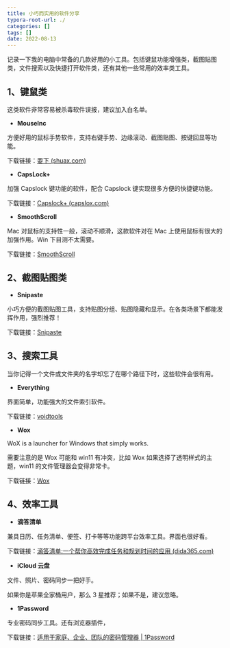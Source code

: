 ```yaml
---
title: 小巧而实用的软件分享
typora-root-url: ./
categories: []
tags: []
date: 2022-08-13
---
```


记录一下我的电脑中常备的几款好用的小工具。包括键鼠功能增强类，截图贴图类，文件搜索以及快捷打开软件类，还有其他一些常用的效率类工具。

<!--more-->

## 1、键鼠类

这类软件非常容易被杀毒软件误报，建议加入白名单。

- **MouseInc**

方便好用的鼠标手势软件，支持右键手势、边缘滚动、截图贴图、按键回显等功能。

下载链接：[耍下 (shuax.com)](https://shuax.com/#MouseInc)

- **CapsLock+**

加强 Capslock 键功能的软件，配合 Capslock 键实现很多方便的快捷键功能。

下载链接：[Capslock+ (capslox.com)](https://capslox.com/capslock-plus/)

- **SmoothScroll**

Mac 对鼠标的支持性一般，滚动不顺滑，这款软件对在 Mac 上使用鼠标有很大的加强作用。Win 下目测不太需要。

下载链接：[SmoothScroll](https://www.smoothscroll.net/)

## 2、截图贴图类

- **Snipaste**

小巧方便的截图贴图工具，支持贴图分组、贴图隐藏和显示。在各类场景下都能发挥作用，强烈推荐！

下载链接：[Snipaste](https://www.snipaste.com/)

## 3、搜索工具

当你记得一个文件或文件夹的名字却忘了在哪个路径下时，这些软件会很有用。

- **Everything**

界面简单，功能强大的文件索引软件。

下载链接：[voidtools](https://www.voidtools.com/zh-cn/)

- **Wox**

WoX is a launcher for Windows that simply works.

需要注意的是 Wox 可能和 win11 有冲突，比如 Wox 如果选择了透明样式的主题，win11 的文件管理器会变得非常卡。

下载链接：[Wox](http://www.wox.one/)

## 4、效率工具

- **滴答清单**

兼具日历、任务清单、便签、打卡等等功能跨平台效率工具。界面也很好看。

下载链接：[滴答清单:一个帮你高效完成任务和规划时间的应用 (dida365.com)](https://www.dida365.com/)

- **iCloud 云盘**

文件、照片、密码同步一把好手。

如果你是苹果全家桶用户，那么 3 星推荐；如果不是，建议忽略。

- **1Password**

专业密码同步工具。还有浏览器插件，

下载链接：[适用于家庭、企业、团队的密码管理器 | 1Password](https://1password.com/zh-cn/)
